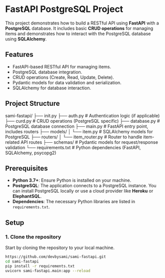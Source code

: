 # FastAPI PostgreSQL Project

This project demonstrates how to build a RESTful API using **FastAPI** with a **PostgreSQL** database. It includes basic **CRUD operations** for managing items and demonstrates how to interact with the PostgreSQL database using **SQLAlchemy**.

## Features
- FastAPI-based RESTful API for managing items.
- PostgreSQL database integration.
- CRUD operations (Create, Read, Update, Delete).
- Pydantic models for data validation and serialization.
- SQLAlchemy for database interaction.

## Project Structure
sami-fastapi/
├── init.py
├── auth.py # Authentication logic (if applicable)
├── curd.py # CRUD operations (PostgreSQL specific)
├── database.py # PostgreSQL database connection
├── main.py # FastAPI entry point, includes routers
├── models/
│ └── item.py # SQLAlchemy models for PostgreSQL
├── routers/
│ └── item_router.py # Router to handle item-related API routes
├── schemas/ # Pydantic models for request/response validation
└── requirements.txt # Python dependencies (FastAPI, SQLAlchemy, psycopg2)

## Prerequisites

- **Python 3.7+**: Ensure Python is installed on your machine.
- **PostgreSQL**: The application connects to a PostgreSQL instance. You can install PostgreSQL locally or use a cloud provider like **Heroku** or **ElephantSQL**.
- **Dependencies**: The necessary Python libraries are listed in `requirements.txt`.

## Setup

### 1. Clone the repository
Start by cloning the repository to your local machine.

```bash
https://github.com/devbysami/sami-fastapi.git
cd sami-fastapi
pip install -r requirements.txt
uvicorn sami-fastapi.main:app --reload



